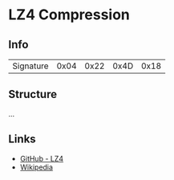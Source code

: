 # LZ4 Compression

## Info
||||||
|:-:|:-:|:-:|:-:|:-:|
Signature|0x04|0x22|0x4D|0x18|

## Structure
...

## Links
- [GitHub - LZ4](https://github.com/lz4/lz4)
- [Wikipedia](https://en.wikipedia.org/wiki/LZ4_(compression_algorithm))

